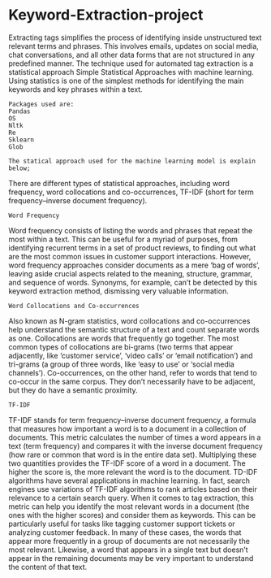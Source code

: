 # Keyword-Extraction-project
Extracting tags simplifies the process of identifying inside unstructured text relevant terms and phrases. This involves emails, updates on social media, chat conversations, and all other data forms that are not structured in any predefined manner. The technique used for automated tag extraction is a statistical approach Simple Statistical Approaches with machine learning.
Using statistics is one of the simplest methods for identifying the main keywords and key phrases within a text.

	Packages used are:
	Pandas
	OS
	Nltk
	Re
	Sklearn
	Glob

	The statical approach used for the machine learning model is explain below;
There are different types of statistical approaches, including word frequency, word collocations and co-occurrences, TF-IDF (short for term frequency–inverse document frequency).

	Word Frequency
Word frequency consists of listing the words and phrases that repeat the most within a text. This can be useful for a myriad of purposes, from identifying recurrent terms in a set of product reviews, to finding out what are the most common issues in customer support interactions.
However, word frequency approaches consider documents as a mere ‘bag of words’, leaving aside crucial aspects related to the meaning, structure, grammar, and sequence of words. Synonyms, for example, can’t be detected by this keyword extraction method, dismissing very valuable information.

	Word Collocations and Co-occurrences
Also known as N-gram statistics, word collocations and co-occurrences help understand the semantic structure of a text and count separate words as one.
Collocations are words that frequently go together. The most common types of collocations are bi-grams (two terms that appear adjacently, like ‘customer service’, ‘video calls’ or ‘email notification’) and tri-grams (a group of three words, like ‘easy to use’ or ‘social media channels’).
Co-occurrences, on the other hand, refer to words that tend to co-occur in the same corpus. They don’t necessarily have to be adjacent, but they do have a semantic proximity.

	TF-IDF
TF-IDF stands for term frequency–inverse document frequency, a formula that measures how important a word is to a document in a collection of documents.
This metric calculates the number of times a word appears in a text (term frequency) and compares it with the inverse document frequency (how rare or common that word is in the entire data set).
Multiplying these two quantities provides the TF-IDF score of a word in a document. The higher the score is, the more relevant the word is to the document.
TD-IDF algorithms have several applications in machine learning. In fact, search engines use variations of TF-IDF algorithms to rank articles based on their relevance to a certain search query.
When it comes to tag extraction, this metric can help you identify the most relevant words in a document (the ones with the higher scores) and consider them as keywords. This can be particularly useful for tasks like tagging customer support tickets or analyzing customer feedback.
In many of these cases, the words that appear more frequently in a group of documents are not necessarily the most relevant. Likewise, a word that appears in a single text but doesn’t appear in the remaining documents may be very important to understand the content of that text.
